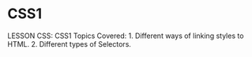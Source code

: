 # CSS1
 LESSON CSS: CSS1  Topics Covered:  1. Different ways of linking styles to HTML.  2. Different types of Selectors.
